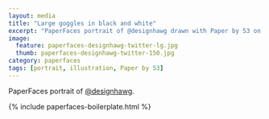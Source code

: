 ```yaml
---
layout: media
title: "Large goggles in black and white"
excerpt: "PaperFaces portrait of @designhawg drawn with Paper by 53 on an iPad."
image: 
  feature: paperfaces-designhawg-twitter-lg.jpg
  thumb: paperfaces-designhawg-twitter-150.jpg
category: paperfaces
tags: [portrait, illustration, Paper by 53]
---
```


PaperFaces portrait of [@designhawg](http://twitter.com/designhawg).

{% include paperfaces-boilerplate.html %}